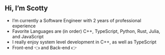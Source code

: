 ## Hi, I’m Scotty
-  I’m currently a Software Engineer with 2 years of professional experience
-  Favorite Languages are (in order) C++, TypeScript, Python, Rust, Julia, and JavaScript
-  I really enjoy system level development in C++, as well as TypeScript
-  Front-end :point_left: and Back-end :point_right:


<!---
scotty1257/scotty1257 is a ✨ special ✨ repository because its `README.md` (this file) appears on your GitHub profile.
You can click the Preview link to take a look at your changes.
--->
